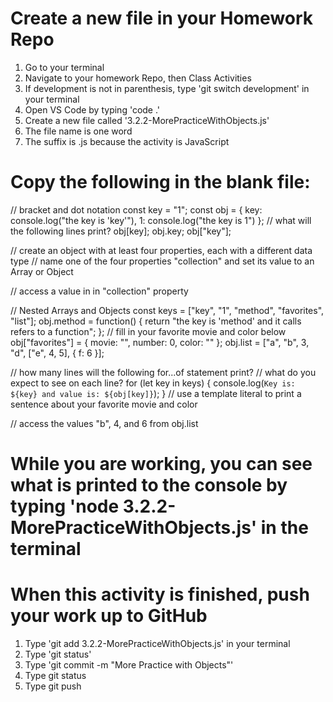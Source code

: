 # Create a new file in your Homework Repo
1. Go to your terminal
2. Navigate to your homework Repo, then Class Activities
3. If development is not in parenthesis, type 'git switch development' in your terminal
4. Open VS Code by typing 'code .'
5. Create a new file called '3.2.2-MorePracticeWithObjects.js'
  1. The file name is one word
  2. The suffix is .js because the activity is JavaScript

# Copy the following in the blank file:

// bracket and dot notation
const key = "1";
const obj = {
  key: console.log("the key is 'key'"),
  1: console.log("the key is 1")
};
// what will the following lines print?
obj[key];
obj.key;
obj["key"];

// create an object with at least four properties, each with a different data type
// name one of the four properties "collection" and set its value to an Array or Object

// access a value in in "collection" property

// Nested Arrays and Objects
const keys = ["key", "1", "method", "favorites", "list"];
obj.method = function() {
  return "the key is 'method' and it calls refers to a function";
};
// fill in your favorite movie and color below
obj["favorites"] = {
  movie: "",
  number: 0,
  color: ""
};
obj.list = ["a", "b", 3, "d", ["e", 4, 5], { f: 6 }];

// how many lines will the following for...of statement print?
// what do you expect to see on each line?
for (let key in keys) {
  console.log(`Key is: ${key} and value is: ${obj[key]}`);
}
// use a template literal to print a sentence about your favorite movie and color

// access the values "b", 4, and 6 from obj.list

# While you are working, you can see what is printed to the console by typing 'node 3.2.2-MorePracticeWithObjects.js' in the terminal

# When this activity is finished, push your work up to GitHub
1. Type 'git add 3.2.2-MorePracticeWithObjects.js' in your terminal
2. Type 'git status'
3. Type 'git commit -m "More Practice with Objects"'
4. Type git status
5. Type git push
